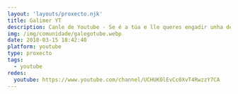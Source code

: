 ```yaml
---
layout: 'layouts/proxecto.njk'
title: Galimer YT
description: Canle de Youtube - Se é a túa e lle queres engadir unha descripción e etiquetas, ponte en contacto con nós.
img: /img/comunidade/galegotube.webp
date: 2018-03-15 18:42:40
platform: youtube
type: proxecto
tags:
  - youtube
redes:
  youtube: https://www.youtube.com/channel/UCHUK0lEvCc0XvT4RwzzY7CA
---
```


